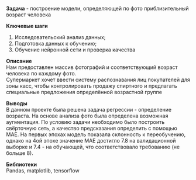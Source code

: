 **Задача** - построение модели, определяющей по фото приблизительный возраст человека 

**Ключевые шаги**   
1. Исследовательский анализ данных;
2. Подготовка данных к обучению;
3. Обучение нейронной сети и проверка качества

**Описание**   
Нам предоставлен массив фотографий и соответствующий возраст человека по каждому фото.  
Супермаркет хочет ввести систему распознавания лиц покупателей для зоны касс, чтобы контролировать продажу спиртного и предлагать специальные предложения определённой возрастной группе

**Выводы**  
В данном проекте была решена задача регрессии - определение возраста. На основе анализа фото была определена возможная аугментация. По условию задачи необходимо было построить свёрточную сеть, а качество предсказания определить с помощью MAE. 
На первых эпохах модель показала склонность к переобучению, однако на 4ой эпохе значение МАЕ достигло 7.8 на валидационной выборке и 7.4 - на обучающей, что соответствовало требованию (не больше 8). 

**Библиотеки**  
Pandas, matplotlib, tensorflow
